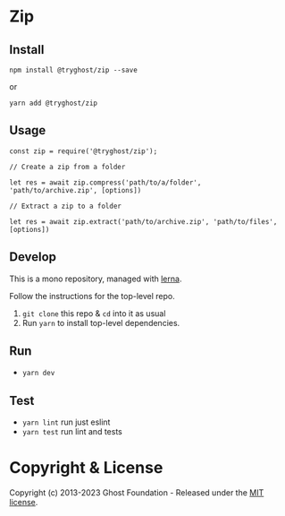 # Zip

## Install

`npm install @tryghost/zip --save`

or

`yarn add @tryghost/zip`


## Usage

```
const zip = require('@tryghost/zip');

// Create a zip from a folder

let res = await zip.compress('path/to/a/folder', 'path/to/archive.zip', [options])

// Extract a zip to a folder

let res = await zip.extract('path/to/archive.zip', 'path/to/files', [options])
```

## Develop

This is a mono repository, managed with [lerna](https://lernajs.io/).

Follow the instructions for the top-level repo.
1. `git clone` this repo & `cd` into it as usual
2. Run `yarn` to install top-level dependencies.


## Run

- `yarn dev`


## Test

- `yarn lint` run just eslint
- `yarn test` run lint and tests




# Copyright & License

Copyright (c) 2013-2023 Ghost Foundation - Released under the [MIT license](LICENSE).
